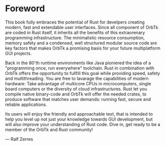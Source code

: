 # Foreword

This book fully embraces the potential of Rust for develpers creating modern,
fast and extendable user interfaces. Since all component of OrbTk are coded
in Rust itself, it inherits all the benefits of this extraorenary programming
infrastructure. The minimalistic resource consumption, memory safety and a
condensed, well structured modular source code are key factors that makes
OrbTk a promising basis for your future multiplatform GUI projects.

Back in the 80'th runtime environments like Java pioniered the idea of a
"programming once, run everywhere" toolchain. Rust in combination with
OrbTk offers the opportunity to fullfill this goal while providing
speed, safety and multithreading. You are free to lavarage the capabilities
of modern hardware: Take advantage of multicore CPUs in microcomputers,
single board computers or the diversity of cloud infrastructures.
Rust let you compile native binary-code and OrbTk will offer the needed
crates, to produce software that matches user demands: running fast,
secure and reliable applications.

Its users will enjoy the friendly and approachable text, that is intended to
help you level up not just your knowledge towards GUI development, but will
also improve your understanding of Rust code. Dive in, get ready to be a
member of the OrbTk and Rust community!

— Ralf Zerres
